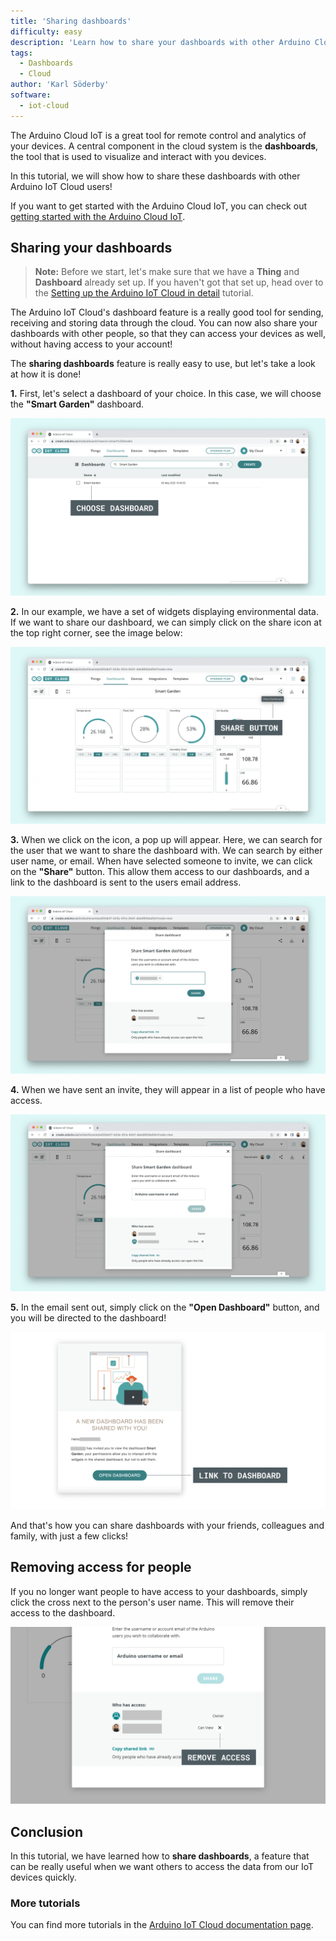 ```yaml
---
title: 'Sharing dashboards'
difficulty: easy
description: 'Learn how to share your dashboards with other Arduino Cloud users.'
tags: 
  - Dashboards
  - Cloud
author: 'Karl Söderby'
software:
  - iot-cloud
---
```


The Arduino Cloud IoT is a great tool for remote control and analytics of your devices. A central component in the cloud system is the **dashboards**, the tool that is used to visualize and interact with you devices. 

In this tutorial, we will show how to share these dashboards with other Arduino IoT Cloud users! 

If you want to get started with the Arduino Cloud IoT, you can check out [getting started with the Arduino Cloud IoT](https://docs.arduino.cc/cloud/iot-cloud/tutorials/iot-cloud-getting-started).


## Sharing your dashboards

>**Note:** Before we start, let's make sure that we have a **Thing** and **Dashboard** already set up. If you haven't got that set up, head over to the [Setting up the Arduino IoT Cloud in detail]() tutorial.

The Arduino IoT Cloud's dashboard feature is a really good tool for sending, receiving and storing data through the cloud. You can now also share your dashboards with other people, so that they can access your devices as well, without having access to your account!

The **sharing dashboards** feature is really easy to use, but let's take a look at how it is done!

**1.** First, let's select a dashboard of your choice. In this case, we will choose the **"Smart Garden"** dashboard.

![Choose the dashboard you want to share.](assets/cloud-sharing-dashboards-img01.png)

**2.** In our example, we have a set of widgets displaying environmental data. If we want to share our dashboard, we can simply click on the share icon at the top right corner, see the image below:

![Click on the share button.](assets/cloud-sharing-dashboards-img02.png)

**3.** When we click on the icon, a pop up will appear. Here, we can search for the user that we want to share the dashboard with. We can search by either user name, or email. When have selected someone to invite, we can click on the **"Share"** button. This allow them access to our dashboards, and a link to the dashboard is sent to the users email address.

![Enter the email/user name and click on share.](assets/cloud-sharing-dashboards-img03.png)

**4.** When we have sent an invite, they will appear in a list of people who have access.

![List of people that has access.](assets/cloud-sharing-dashboards-img04.png)

**5.** In the email sent out, simply click on the **"Open Dashboard"** button, and you will be directed to the dashboard!

![Receiving the email.](assets/cloud-sharing-dashboards-img05.png)

And that's how you can share dashboards with your friends, colleagues and family, with just a few clicks!

## Removing access for people

If you no longer want people to have access to your dashboards, simply click the cross next to the person's user name. This will remove their access to the dashboard.

![Removing the access.](assets/cloud-sharing-dashboards-img06.png)

## Conclusion

In this tutorial, we have learned how to **share dashboards**, a feature that can be really useful when we want others to access the data from our IoT devices quickly.

### More tutorials

You can find more tutorials in the [Arduino IoT Cloud documentation page](/arduino-cloud/).